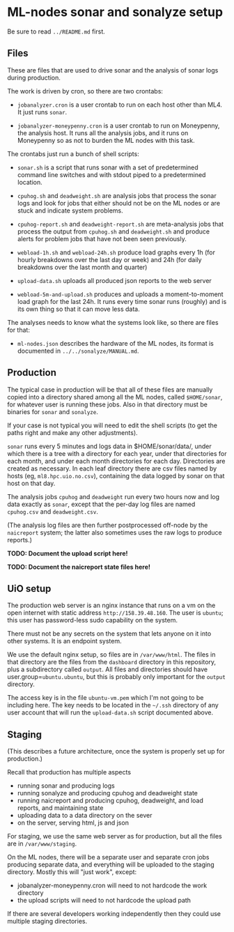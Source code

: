 # ML-nodes sonar and sonalyze setup

Be sure to read `../README.md` first.

## Files

These are files that are used to drive sonar and the analysis of sonar
logs during production.

The work is driven by cron, so there are two crontabs:

- `jobanalyzer.cron` is a user crontab to run on each host other than
  ML4.  It just runs `sonar`.

- `jobanalyzer-moneypenny.cron` is a user crontab to run on Moneypenny, the analysis host.  It runs
  all the analysis jobs, and it runs on Moneypenny so as not to burden the ML nodes with this task.

The crontabs just run a bunch of shell scripts:

- `sonar.sh` is a script that runs sonar with a set of predetermined
  command line switches and with stdout piped to a predetermined
  location.

- `cpuhog.sh` and `deadweight.sh` are analysis jobs that process the sonar
  logs and look for jobs that either should not be on the ML nodes or
  are stuck and indicate system problems.

- `cpuhog-report.sh` and `deadweight-report.sh` are meta-analysis jobs that process the output from
  `cpuhog.sh` and `deadweight.sh` and produce alerts for problem jobs that have not been seen
  previously.

- `webload-1h.sh` and `webload-24h.sh` produce load graphs every 1h (for hourly breakdowns over the
  last day or week) and 24h (for daily breakdowns over the last month and quarter)

- `upload-data.sh` uploads all produced json reports to the web server

- `webload-5m-and-upload.sh` produces and uploads a moment-to-moment load graph for the last 24h.
  It runs every time sonar runs (roughly) and is its own thing so that it can move less data.

The analyses needs to know what the systems look like, so there are files for that:

- `ml-nodes.json` describes the hardware of the ML nodes, its format
  is documented in `../../sonalyze/MANUAL.md`.

## Production

The typical case in production will be that all of these files are
manually copied into a directory shared among all the ML nodes, called
`$HOME/sonar`, for whatever user is running these jobs.  Also in that
directory must be binaries for `sonar` and `sonalyze`.

If your case is not typical you will need to edit the shell scripts
(to get the paths right and make any other adjustments).

`sonar` runs every 5 minutes and logs data in $HOME/sonar/data/, under
which there is a tree with a directory for each year, under that
directories for each month, and under each month directories for each
day.  Directories are created as necessary.  In each leaf directory
there are csv files named by hosts (eg, `ml8.hpc.uio.no.csv`),
containing the data logged by sonar on that host on that day.

The analysis jobs `cpuhog` and `deadweight` run every two hours now and
log data exactly as `sonar`, except that the per-day log files are
named `cpuhog.csv` and `deadweight.csv`.

(The analysis log files are then further postprocessed off-node by the
`naicreport` system; the latter also sometimes uses the raw logs to
produce reports.)

**TODO: Document the upload script here!**

**TODO: Document the naicreport state files here!**

## UiO setup

The production web server is an nginx instance that runs on a vm on the open internet with static
address `http://158.39.48.160`.  The user is `ubuntu`; this user has password-less sudo capability
on the system.

There must not be any secrets on the system that lets anyone on it into other systems.  It is an
endpoint system.

We use the default nginx setup, so files are in `/var/www/html`.  The files in that directory are
the files from the `dashboard` directory in this repository, plus a subdirectory called `output`.
All files and directories should have user.group=`ubuntu.ubuntu`, but this is probably only
important for the `output` directory.

The access key is in the file `ubuntu-vm.pem` which I'm not going to be including here.  The key
needs to be located in the `~/.ssh` directory of any user account that will run the `upload-data.sh`
script documented above.

## Staging

(This describes a future architecture, once the system is properly set up for production.)

Recall that production has multiple aspects

- running sonar and producing logs
- running sonalyze and producing cpuhog and deadweight state
- running naicreport and producing cpuhog, deadweight, and load reports, and maintaining state
- uploading data to a data directory on the sever
- on the server, serving html, js and json

For staging, we use the same web server as for production, but all the files are in
`/var/www/staging`.

On the ML nodes, there will be a separate user and separate cron jobs producing separate data, and
everything will be uploaded to the staging directory.  Mostly this will "just work", except:

- jobanalyzer-moneypenny.cron will need to not hardcode the work directory
- the upload scripts will need to not hardcode the upload path

If there are several developers working independently then they could use multiple staging
directories.
